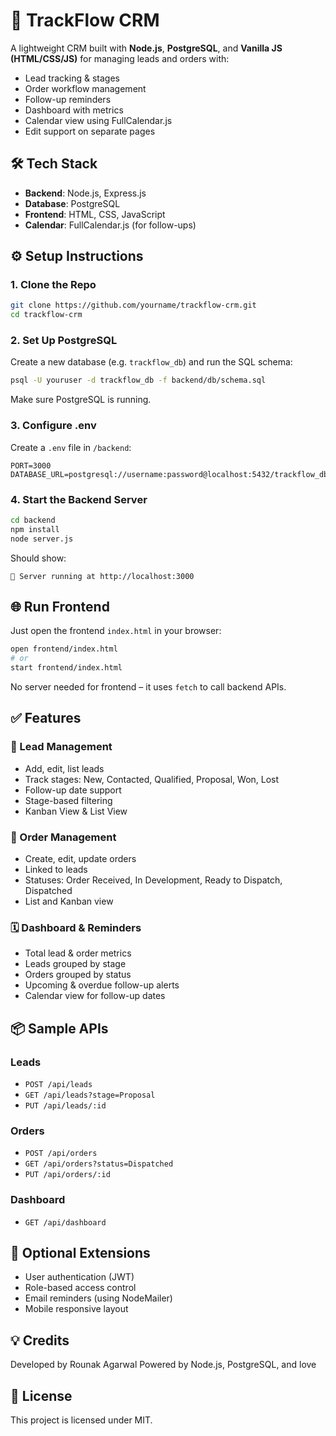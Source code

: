 # 🚀 TrackFlow CRM

A lightweight CRM built with **Node.js**, **PostgreSQL**, and **Vanilla JS (HTML/CSS/JS)** for managing leads and orders with:

* Lead tracking & stages
* Order workflow management
* Follow-up reminders
* Dashboard with metrics
* Calendar view using FullCalendar.js
* Edit support on separate pages



## 🛠️ Tech Stack
* **Backend**: Node.js, Express.js
* **Database**: PostgreSQL
* **Frontend**: HTML, CSS, JavaScript
* **Calendar**: FullCalendar.js (for follow-ups)

## ⚙️ Setup Instructions

### 1. Clone the Repo

```bash
git clone https://github.com/yourname/trackflow-crm.git
cd trackflow-crm
```

### 2. Set Up PostgreSQL

Create a new database (e.g. `trackflow_db`) and run the SQL schema:

```bash
psql -U youruser -d trackflow_db -f backend/db/schema.sql
```

Make sure PostgreSQL is running.

### 3. Configure .env

Create a `.env` file in `/backend`:

```
PORT=3000
DATABASE_URL=postgresql://username:password@localhost:5432/trackflow_db
```

### 4. Start the Backend Server

```bash
cd backend
npm install
node server.js
```

Should show:

```
🚗 Server running at http://localhost:3000
```

## 🌐 Run Frontend

Just open the frontend `index.html` in your browser:

```bash
open frontend/index.html
# or
start frontend/index.html
```

No server needed for frontend – it uses `fetch` to call backend APIs.

## ✅ Features

### 🧹 Lead Management

* Add, edit, list leads
* Track stages: New, Contacted, Qualified, Proposal, Won, Lost
* Follow-up date support
* Stage-based filtering
* Kanban View & List View

### 🚚 Order Management

* Create, edit, update orders
* Linked to leads
* Statuses: Order Received, In Development, Ready to Dispatch, Dispatched
* List and Kanban view

### 🗓️ Dashboard & Reminders

* Total lead & order metrics
* Leads grouped by stage
* Orders grouped by status
* Upcoming & overdue follow-up alerts
* Calendar view for follow-up dates

## 📦 Sample APIs

### Leads

* `POST /api/leads`
* `GET /api/leads?stage=Proposal`
* `PUT /api/leads/:id`

### Orders

* `POST /api/orders`
* `GET /api/orders?status=Dispatched`
* `PUT /api/orders/:id`

### Dashboard

* `GET /api/dashboard`

## 🔐 Optional Extensions

* User authentication (JWT)
* Role-based access control
* Email reminders (using NodeMailer)
* Mobile responsive layout

## 💡 Credits

Developed by Rounak Agarwal
Powered by Node.js, PostgreSQL, and love

## 📜 License

This project is licensed under MIT.
